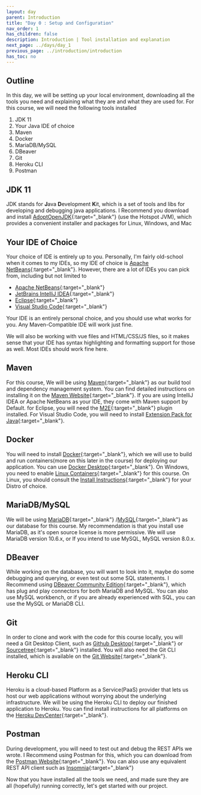 ```yaml
---
layout: day
parent: Introduction
title: "Day 0 : Setup and Configuration"
nav_order: 1
has_children: false
description: Introduction | Tool installation and explanation
next_page: ../days/day_1
previous_page: ../introduction/introduction
has_toc: no
---
```


## Outline
In this day, we will be setting up your local environment, downloading all the tools you need and explaining what they are and what they
are used for. For this course, we will need the following tools installed

1. JDK 11
2. Your Java IDE of choice
3. Maven
4. Docker
5. MariaDB/MySQL
6. DBeaver
7. Git
8. Heroku CLI
9. Postman

## JDK 11
JDK stands for **J**ava **D**evelopment **K**it, which is a set of tools and libs for developing
and debugging java applications.  I Recommend you download and install [AdoptOpenJDK](https://adoptopenjdk.net/){:target="_blank"} (use the Hotspot JVM), which provides a convenient installer
and packages for Linux, Windows, and Mac

## Your IDE of Choice
Your choice of IDE is entirely up to you. Personally, I'm fairly old-school when it comes to my IDEs, so my IDE of choice is 
[Apache NetBeans](https://netbeans.apache.org/){:target="_blank"}. However, there are a lot of IDEs you can pick from, including but not
limited to

- [Apache NetBeans](https://netbeans.apache.org/){:target="_blank"}
- [JetBrains IntelliJ IDEA](https://www.jetbrains.com/idea/download/){:target="_blank"}
- [Eclipse](https://www.eclipse.org/downloads/){:target="_blank"}
- [Visual Studio Code](https://code.visualstudio.com/){:target="_blank"}

Your IDE is an entirely personal choice, and you should use what works for you. Any Maven-Compatible IDE will work just fine.

We will also be working with vue files and HTML/CSS/JS files, so it makes sense that your IDE has syntax highlighting and formatting support for
those as well. Most IDEs should work fine here.

## Maven
For this course, We will be using [Maven](https://maven.apache.org/){:target="_blank"} as our build tool and dependency management system. You 
can find detailed instructions on installing it on the [Maven Website](https://maven.apache.org/install.html){:target="_blank"}. If you are using IntelliJ IDEA or Apache NetBeans as your IDE, they come with Maven support by Default. for Eclipse, you will
need the [M2E](https://www.eclipse.org/m2e/){:target="_blank"} plugin installed. For Visual Studio Code, you will need to install 
[Extension Pack for Java](https://marketplace.visualstudio.com/items?itemName=vscjava.vscode-java-pack){:target="_blank"}.

## Docker
You will need to install [Docker](https://www.docker.com/){:target="_blank"}, which we will use to build and run containers(more on this later 
in the course) for deploying our application. You can use [Docker Desktop](https://www.docker.com/products/docker-desktop/){:target="_blank"}. 
On Windows, you need to enable 
[Linux Containers](https://docs.docker.com/desktop/windows/#switch-between-windows-and-linux-containers){:target="_blank"} for this course. On 
Linux, you should consult the [Install Instructions](https://docs.docker.com/desktop/linux/install/){:target="_blank"} for your Distro of 
choice.

## MariaDB/MySQL
We will be using [MariaDB](https://mariadb.org/download/?t=mariadb&p=mariadb&r=10.6.7){:target="_blank"} 
/[MySQL](https://dev.mysql.com/downloads/mysql/){:target="_blank"} as our database for this course. My recommendation is that you install use 
MariaDB, as it's open source license is more permissive. We will use MariaDB version 10.6.x, or If you intend to use MySQL, 
MySQL version 8.0.x. 

## DBeaver
While working on the database, you will want to look into it, maybe do some debugging and querying, or even test out some SQL statements.
I Recommend using [DBeaver Community Edition](https://dbeaver.io/download/){:target="_blank"}, which has plug and play connectors for both MariaDB and MySQL. You can also use MySQL workbench, or if you are already experienced with SQL, you can use the MySQL or MariaDB CLI.


## Git
In order to clone and work with the code for this course locally, you will need a Git Desktop Client, such as [Github Desktop](https://desktop.github.com/){:target="_blank"} or [Sourcetree](https://www.sourcetreeapp.com/){:target="_blank"} installed. You will also need the Git CLI installed, which is available on the [Git Website](https://git-scm.com/downloads){:target="_blank"}.


## Heroku CLI
Heroku is a cloud-based Platform as a Service(PaaS) provider that lets us host our web applications without worrying about the underlying 
infrastructure. We will be using the Heroku CLI to deploy our finished application to Heroku. You can find install instructions for all 
platforms on the [Heroku DevCenter](https://devcenter.heroku.com/articles/heroku-cli#install-the-heroku-cli){:target="_blank"}.

## Postman
During development, you will need to test out and debug the REST APIs we wrote. I Recommend using Postman for this, which you can 
download from the [Postman Website](https://www.postman.com/downloads/){:target="_blank"}. You can also use any equivalent REST API client such 
as [Insomnia](https://insomnia.rest/){:target="_blank"}

Now that you have installed all the tools we need, and made sure they are all (hopefully) running correctly, 
let's get started with our project.

